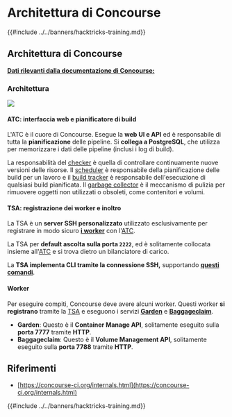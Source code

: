 # Architettura di Concourse

{{#include ../../banners/hacktricks-training.md}}

## Architettura di Concourse

[**Dati rilevanti dalla documentazione di Concourse:**](https://concourse-ci.org/internals.html)

### Architettura

![](<../../images/image (187).png>)

#### ATC: interfaccia web e pianificatore di build

L'ATC è il cuore di Concourse. Esegue la **web UI e API** ed è responsabile di tutta la **pianificazione** delle pipeline. Si **collega a PostgreSQL**, che utilizza per memorizzare i dati delle pipeline (inclusi i log di build).

La responsabilità del [checker](https://concourse-ci.org/checker.html) è quella di controllare continuamente nuove versioni delle risorse. Il [scheduler](https://concourse-ci.org/scheduler.html) è responsabile della pianificazione delle build per un lavoro e il [build tracker](https://concourse-ci.org/build-tracker.html) è responsabile dell'esecuzione di qualsiasi build pianificata. Il [garbage collector](https://concourse-ci.org/garbage-collector.html) è il meccanismo di pulizia per rimuovere oggetti non utilizzati o obsoleti, come contenitori e volumi.

#### TSA: registrazione dei worker e inoltro

La TSA è un **server SSH personalizzato** utilizzato esclusivamente per registrare in modo sicuro [**i worker**](https://concourse-ci.org/internals.html#architecture-worker) con l'[ATC](https://concourse-ci.org/internals.html#component-atc).

La TSA per **default ascolta sulla porta `2222`**, ed è solitamente collocata insieme all'[ATC](https://concourse-ci.org/internals.html#component-atc) e si trova dietro un bilanciatore di carico.

La **TSA implementa CLI tramite la connessione SSH,** supportando [**questi comandi**](https://concourse-ci.org/internals.html#component-tsa).

#### Worker

Per eseguire compiti, Concourse deve avere alcuni worker. Questi worker **si registrano** tramite la [TSA](https://concourse-ci.org/internals.html#component-tsa) e eseguono i servizi [**Garden**](https://github.com/cloudfoundry-incubator/garden) e [**Baggageclaim**](https://github.com/concourse/baggageclaim).

- **Garden**: Questo è il **Container Manage API**, solitamente eseguito sulla **porta 7777** tramite **HTTP**.
- **Baggageclaim**: Questo è il **Volume Management API**, solitamente eseguito sulla **porta 7788** tramite **HTTP**.

## Riferimenti

- [https://concourse-ci.org/internals.html](https://concourse-ci.org/internals.html)

{{#include ../../banners/hacktricks-training.md}}
